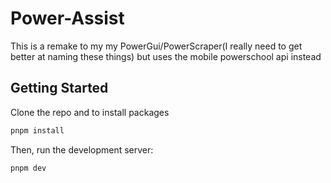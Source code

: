 # Power-Assist
This is a remake to my my PowerGui/PowerScraper(I really need to get better at naming these things) but uses the mobile powerschool api instead

## Getting Started

Clone the repo and to install packages

```bash
pnpm install
```

Then, run the development server:

```bash
pnpm dev
```
